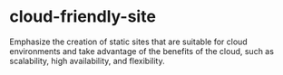 # cloud-friendly-site
Emphasize the creation of static sites that are suitable for cloud environments and take advantage of the benefits of the cloud, such as scalability, high availability, and flexibility.
